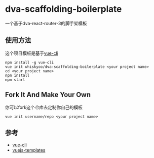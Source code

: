 # dva-scaffolding-boilerplate

一个基于dva-react-router-3的脚手架模板

## 使用方法

这个项目模板是基于[vue-cli](https://github.com/vuejs/vue-cli)

``` shell
npm install -g vue-cli
vue init whiskyoo/dva-scaffolding-boilerplate <your project name>
cd <your project name>
npm install
npm start
```

## Fork It And Make Your Own

你可以fork这个仓库去定制你自己的模板

``` shell
vue init username/repo <your project name>
```

## 参考

- [vue-cli](https://github.com/vuejs/vue-cli)
- [vuejs-templates](https://github.com/vuejs-templates)